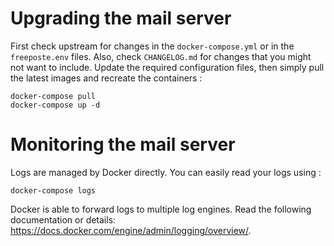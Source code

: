 
Upgrading the mail server
=========================

First check upstream for changes in the ``docker-compose.yml`` or in the
``freeposte.env`` files. Also, check ``CHANGELOG.md`` for changes that you
might not want to include. Update the required configuration files, then
simply pull the latest images and recreate the containers :

```
docker-compose pull
docker-compose up -d
```

Monitoring the mail server
==========================

Logs are managed by Docker directly. You can easily read your logs using :

```
docker-compose logs
```

Docker is able to forward logs to multiple log engines. Read the following documentation or details: https://docs.docker.com/engine/admin/logging/overview/.